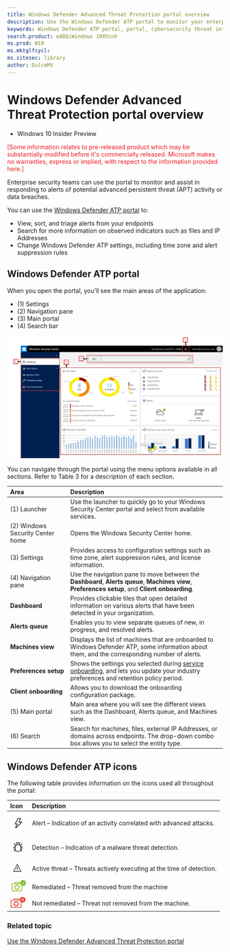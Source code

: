 ```yaml
---
title: Windows Defender Advanced Threat Protection portal overview
description: Use the Windows Defender ATP portal to monitor your enterprise network and assist in responding to alerts to potential advanced persistent threat (APT) activity or data breaches.
keywords: Windows Defender ATP portal, portal, cybersecurity threat intelligence, dashboard, alerts queue, machines view, preferences setup, client onboarding, advanced attacks
search.product: eADQiWindows 10XVcnh 
ms.prod: W10
ms.mktglfcycl:
ms.sitesec: library
author: DulceMV
---
```


# Windows Defender Advanced Threat Protection portal overview

- Windows 10 Insider Preview

<span style="color:#ED1C24;">[Some information relates to pre-released product which may be substantially modified before it's commercially released. Microsoft makes no warranties, express or implied, with respect to the information provided here.]</span>


Enterprise security teams can use the portal to monitor and assist in responding to alerts of potential advanced persistent threat (APT) activity or data breaches. 

You can use the [Windows Defender ATP portal](https://seville.windows.com/) to:
- View, sort, and triage alerts from your endpoints
- Search for more information on observed indicators such as files and IP Addresses
- Change Windows Defender ATP settings, including time zone and alert suppression rules

## Windows Defender ATP portal 
When you open the portal, you’ll see the main areas of the application:
- (1) Settings
- (2) Navigation pane
- (3) Main portal
- (4) Search bar
 
 
 ![Windows Defender Advanced Threat Protection portal](images/portal.png)
 
You can navigate through the portal using the menu options available in all sections. Refer to Table 3 for a description of each section.

Area | Description 
:---|:---
(1) Launcher |	Use the launcher to quickly go to your Windows Security Center portal and select from available services.||
(2) Windows Security Center home | Opens the Windows Security Center home.||
(3) Settings | Provides access to configuration settings such as time zone, alert suppression rules, and license information.||
(4) Navigation pane | Use the navigation pane to move between the **Dashboard**, **Alerts queue**, **Machines view**, **Preferences setup**, and **Client onboarding**.||
**Dashboard**	| Provides clickable tiles that open detailed information on various alerts that have been detected in your organization. |
**Alerts queue** | Enables you to view separate queues of new, in progress, and resolved alerts.|
**Machines view**| Displays the list of machines that are onboarded to Windows Defender ATP, some information about them, and the corresponding number of alerts.|
**Preferences setup**|	Shows the settings you selected during [service onboarding](service-onboarding-windows-advanced-threat-protection.md), and lets you update your industry preferences and retention policy period.
**Client onboarding**|	Allows you to download the onboarding configuration package.
(5) Main portal| Main area where you will see the different views such as the Dashboard, Alerts queue, and Machines view.|
(6) Search | Search for machines, files, external IP Addresses, or domains across endpoints. The drop-down combo box allows you to select the entity type.|

## Windows Defender ATP icons
The following table provides information on the icons used all throughout the portal:

Icon | Description 
:---|:---
|![Alert icon](images/alert-icon.png)| Alert – Indication of an activity correlated with advanced attacks.
| ![Detection icon](images/detection-icon.png)| Detection – Indication of a malware threat detection. 
| ![Active threat icon](images/active-threat-icon.png)| Active threat – Threats actively executing at the time of detection. 
| ![Remediated icon](images/remediated-icon.png)| Remediated – Threat removed from the machine
|![Not remediated icon](images/not-remediated-icon.png)| Not remediated – Threat not removed from the machine. 

### Related topic
[Use the Windows Defender Advanced Threat Protection portal](use-windows-defender-advanced-threat-protection.md)